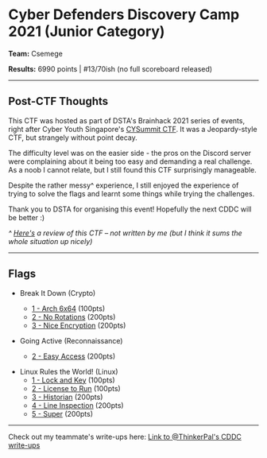 # Cyber Defenders Discovery Camp 2021 (Junior Category)

**Team:** Csemege 

**Results:** 6990 points | #13/70ish (no full scoreboard released)

---

## Post-CTF Thoughts

This CTF was hosted as part of DSTA's Brainhack 2021 series of events, right after Cyber Youth Singapore's [CYSummit CTF](/CYS%202021). It was a Jeopardy-style CTF, but strangely without point decay.

The difficulty level was on the easier side - the pros on the Discord server were complaining about it being too easy and demanding a real challenge. As a noob I cannot relate, but I still found this CTF surprisingly manageable.

Despite the rather messy^ experience, I still enjoyed the experience of trying to solve the flags and learnt some things while trying the challenges.

Thank you to DSTA for organising this event! Hopefully the next CDDC will be better :)

*^ [Here's](https://www.notion.so/CDDC21-Review-f239e9f81a32434f8e7af3053c9c74e8) a review of this CTF – not written by me (but I think it sums the whole situation up nicely)*

---

## Flags

* Break It Down (Crypto)
  * [1 - Arch 6x64](Break%20It%20Down/1%20-%20Arch%206x64) (100pts)
  * [2 - No Rotations](Break%20It%20Down/2%20-%20No%20Rotations) (200pts)
  * [3 - Nice Encryption](Break%20It%20Down/3%20-%20Nice%20Encryption) (200pts)

* Going Active (Reconnaissance)
  * [2 - Easy Access](Going%20Active/2%20-%20Easy%20Access) (200pts)
<!--
* [Let's Go Hunting](Let's%20Go%20Hunting) (OSINT)
  * [4 - Name System](Let's%20Go%20Hunting/) (200pts)
  * [5 - Broken System](Let's%20Go%20Hunting/) (300pts)
-->
* Linux Rules the World! (Linux)
  * [1 - Lock and Key](Linux%20Rules%20the%20World!/1%20-%20Lock%20and%20Key) (100pts)
  * [2 - License to Run](Linux%20Rules%20the%20World!/2%20-%20License%20to%20Run) (100pts)
  * [3 - Historian](Linux%20Rules%20the%20World!/3%20-%20Historian) (200pts)
  * [4 - Line Inspection](Linux%20Rules%20the%20World!/4%20-%20Line%20Inspection) (200pts)
  * [5 - Super](Linux%20Rules%20the%20World!/5%20-%20Super) (200pts)
  <!-- add link to prev/next one-->
<!--
* [Post Mortem](Post%20Mortem) (Forensics)
  * [3 - WPA](Post%20Mortem/) (300pts)
  * [4 - Default Password](Post%20Mortem/) (400pts)

* [Web Takedown Episode 1](Web%20Takedown%20Episode%201) (Web Vulnerabilities)
  * [4 - Traversal](Web%20Takedown%20Episode%201/) (300pts)
  * [5 - Bypass](Web%20Takedown%20Episode%201/) (200pts)

* [Web Takedown Episode 2](Web%20Takedown%20Episode%202) (Web Vulnerabilities)
  * [1 - Quick](Web%20Takedown%20Episode%202/) (200pts)
  * [2 - Just a Session](Web%20Takedown%20Episode%202/) (200pts)


* More coming soon!
-->
---

Check out my teammate's write-ups here: [Link to @ThinkerPal's CDDC write-ups](https://github.com/ThinkerPal/CTF-Writeups/tree/master/2021-02-CDDC)
